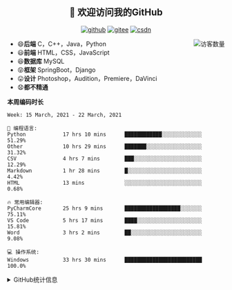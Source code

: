<h2 align="center">👋 欢迎访问我的GitHub</h2>
<p align="center">
  <a href="https://github.com/eternidad33"><img src="https://img.shields.io/badge/GitHub-ff79c6" alt="github"></a>
  <a href="https://gitee.com/eternidad33"><img src="https://img.shields.io/badge/Gitee-fe7300" alt="gitee"></a>
  <a href="https://blog.csdn.net/qq_42907802"><img src="https://img.shields.io/badge/CSDN-cf000e" alt="csdn"></a>
</p>

<img align='right' src="https://profile-counter.glitch.me/eternidad33/count.svg" alt="访客数量"/>

- 😄**后端** C，C++，Java，Python
- 😃**前端** HTML，CSS，JavaScript
- 😆**数据库** MySQL
- 😝**框架** SpringBoot，Django
- 😛**设计** Photoshop，Audition，Premiere，DaVinci
- 😧**都不精通**

**本周编码时长**

<!--START_SECTION:waka-->
```text
Week: 15 March, 2021 - 22 March, 2021

💬 编程语言: 
Python            17 hrs 10 mins      ████████████░░░░░░░░░░░░░   51.29% 
Other             10 hrs 29 mins      ███████░░░░░░░░░░░░░░░░░░   31.32% 
CSV               4 hrs 7 mins        ███░░░░░░░░░░░░░░░░░░░░░░   12.29% 
Markdown          1 hr 28 mins        █░░░░░░░░░░░░░░░░░░░░░░░░   4.42% 
HTML              13 mins             ░░░░░░░░░░░░░░░░░░░░░░░░░   0.68%

🔥 常用编辑器: 
PyCharmCore       25 hrs 9 mins       ██████████████████░░░░░░░   75.11% 
VS Code           5 hrs 17 mins       ████░░░░░░░░░░░░░░░░░░░░░   15.81% 
Word              3 hrs 2 mins        ██░░░░░░░░░░░░░░░░░░░░░░░   9.08%

💻 操作系统: 
Windows           33 hrs 30 mins      █████████████████████████   100.0%

```


<!--END_SECTION:waka-->




<details>
<summary>GitHub统计信息</summary>

<br/>

> 动态太少，不好意思展示
> 
> 下面的GitHub统计信息是来自于[github-readme-stats](https://github.com/anuraghazra/github-readme-stats)项目，里边有[中文文档](https://github.com/anuraghazra/github-readme-stats/blob/master/readme_cn.md)

<a href="https://github.com/eternidad33/eternidad33">
  <img align="center" src="https://github-readme-stats.anuraghazra1.vercel.app/api?username=eternidad33&show_icons=true" />
</a>
<br/>

---

*近期更新的仓库*

<a href="https://github.com/eternidad33/eternidad33">
  <img align="center" src="https://github-readme-stats.anuraghazra1.vercel.app/api/pin/?username=eternidad33&repo=eternidad33" />
</a>    
<a href="https://gitee.com/eternidad33/leetcode">
  <img align="center" src="https://github-readme-stats.anuraghazra1.vercel.app/api/pin/?username=eternidad33&repo=leetcode" />
</a>

<br/>

<br/>

[![eternidad33's contribution graph as a Game of Life](https://github4life.herokuapp.com/eternidad33.gif)](https://github4life.herokuapp.com/eternidad33)

</details>


